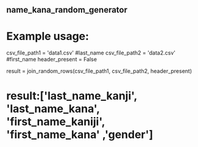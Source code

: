 ## name_kana_random_generator

# Example usage:
csv_file_path1 = 'data1.csv'  #last_name 
csv_file_path2 = 'data2.csv'  #first_name
header_present = False

result = join_random_rows(csv_file_path1, csv_file_path2, header_present)

# result:['last_name_kanji', 'last_name_kana', 'first_name_kaniji', 'first_name_kana' ,'gender']

